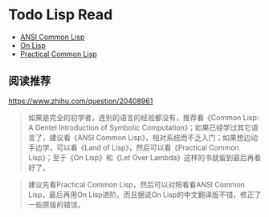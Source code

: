 # Todo Lisp Read
- [ANSI Common Lisp](http://acl.readthedocs.io/en/latest/zhCN/index.html)
- [On Lisp](https://www.kancloud.cn/ituring/on-lisp)
- [Practical Common Lisp](http://www.gigamonkeys.com/book/)

## 阅读推荐

https://www.zhihu.com/question/20408961

> 如果是完全的初学者，连别的语言的经验都没有，推荐看《Common Lisp: A Gentel Introduction of Symbolic Computation》；如果已经学过其它语言了，建议看《ANSI Common Lisp》，相对系统而不乏入门；如果想边动手边学，可以看《Land of Lisp》，然后可以看《Practical Common Lisp》；至于《On Lisp》和《Let Over Lambda》这样的书就留到最后再看好了。

> 建议先看Practical Common Lisp，然后可以对照看看ANSI Common Lisp，最后再用On Lisp进阶。而且据说On Lisp的中文翻译版不错，修正了一些原版的错误。

